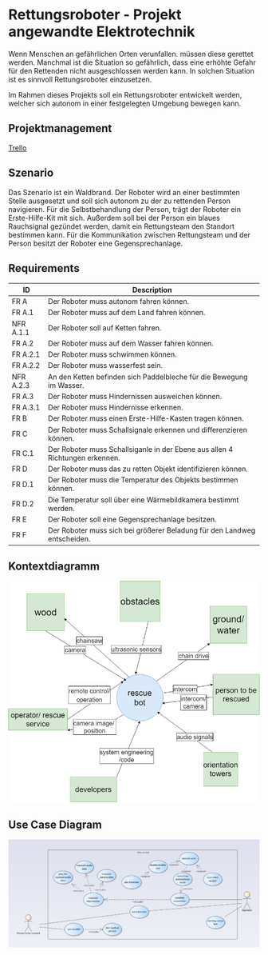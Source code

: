 # Rettungsroboter - Projekt angewandte Elektrotechnik
Wenn Menschen an gefährlichen Orten verunfallen. müssen diese gerettet werden. Manchmal ist die Situation so gefährlich, dass eine erhöhte Gefahr für den Rettenden nicht ausgeschlossen werden kann. In solchen Situation ist es sinnvoll Rettungsroboter einzusetzen.

Im Rahmen dieses Projekts soll ein Rettungsroboter entwickelt werden, welcher sich autonom in einer festgelegten Umgebung bewegen kann.
## Projektmanagement
[Trello](https://trello.com/b/rEBa2gHf/rescue-bot-group-1)

## Szenario
Das Szenario ist ein Waldbrand. Der Roboter wird an einer bestimmten Stelle ausgesetzt und soll sich autonom zu der zu rettenden Person navigieren. Für die Selbstbehandlung der Person, trägt der Roboter ein Erste-Hilfe-Kit mit sich. Außerdem soll bei der Person ein blaues Rauchsignal gezündet werden, damit ein Rettungsteam den Standort bestimmen kann. Für die Kommunikation zwischen Rettungsteam und der Person besitzt der Roboter eine Gegensprechanlage.

## Requirements
| ID |Description  |
|--|--|
|  FR A|Der Roboter muss autonom fahren können.  |
| FR A.1|Der Roboter muss auf dem Land fahren können.|
|NFR A.1.1 | Der Roboter soll auf Ketten fahren.|
|FR A.2|Der Roboter muss auf dem Wasser fahren können.|
|FR A.2.1|Der Roboter muss schwimmen können.|
|FR A.2.2|Der Roboter muss wasserfest sein.|
|NFR A.2.3|An den Ketten befinden sich Paddelbleche für die Bewegung im Wasser.|
|FR A.3|Der Roboter muss Hindernissen ausweichen können.|
|FR A.3.1|Der Roboter muss Hindernisse erkennen.|
|FR B|Der Roboter muss einen Erste-Hilfe-Kasten tragen können.|
|FR C|Der Roboter muss Schallsignale erkennen und differenzieren können.|
|FR C.1|Der Roboter muss Schallsiganle in der Ebene aus allen 4 Richtungen erkennen.|
|FR D|Der Roboter muss das zu retten Objekt identifizieren können.|
|FR D.1|Der Roboter muss die Temperatur des Objekts bestimmen können.|
|FR D.2|Die Temperatur soll über eine Wärmebildkamera bestimmt werden.|
|FR E|Der Roboter soll eine Gegensprechanlage besitzen.|
|FR F|Der Roboter muss sich bei größerer Beladung für den Landweg entscheiden.|




## Kontextdiagramm

![Kontextdiagramm](/REVISION/diagrams/contex_diagram.png)

## Use Case Diagram

![Use Case Diagram](/REVISION/diagrams/Use_Case.png)


